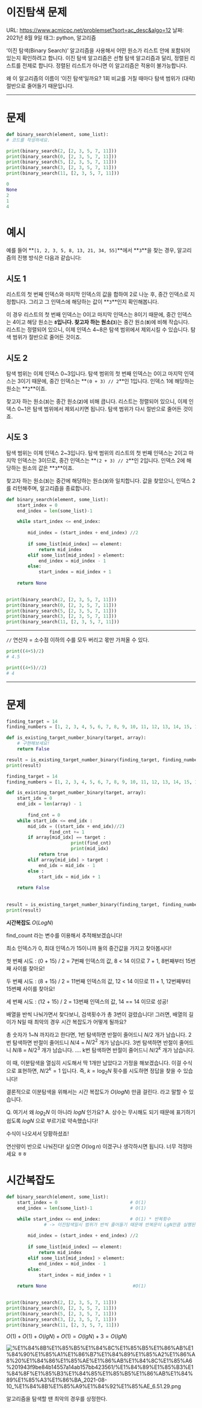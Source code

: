 # 이진탐색 문제

URL: https://www.acmicpc.net/problemset?sort=ac_desc&algo=12
날짜: 2021년 8월 9일
태그: python, 알고리즘

‘이진 탐색(Binary Search)’ 알고리즘을 사용해서 어떤 원소가 리스트 안에 포함되어 있는지 확인하려고 합니다. 
이진 탐색 알고리즘은 선형 탐색 알고리즘과 달리, 정렬된 리스트를 전제로 합니다. 정렬된 리스트가 아니면 이 알고리즘은 적용이 불가능합니다.

왜 이 알고리즘의 이름이 ‘이진 탐색’일까요? 1회 비교를 거칠 때마다 탐색 범위가 (대략) 절반으로 줄어들기 때문입니다.

---

# 문제

```python
def binary_search(element, some_list):
# 코드를 작성하세요.

print(binary_search(2, [2, 3, 5, 7, 11]))
print(binary_search(0, [2, 3, 5, 7, 11]))
print(binary_search(5, [2, 3, 5, 7, 11]))
print(binary_search(3, [2, 3, 5, 7, 11]))
print(binary_search(11, [2, 3, 5, 7, 11]))

```

```python
0
None
2
1
4

```

# **예시**

예를 들어 **`[1, 2, 3, 5, 8, 13, 21, 34, 55]`**에서 **`3`**을 찾는 경우, 알고리즘의 진행 방식은 다음과 같습니다:

## **시도 1**

리스트의 첫 번째 인덱스와 마지막 인덱스의 값을 합하여 2로 나눈 후, 중간 인덱스로 지정합니다. 그리고 그 인덱스에 해당하는 값이 **`3`**인지 확인해봅니다.

이 경우 리스트의 첫 번째 인덱스는 0이고 마지막 인덱스는 8이기 때문에, 중간 인덱스는 4이고 해당 원소는 **`8`**입니다.
찾고자 하는 원소(**`3`**)는 중간 원소(**`8`**)에 비해 작습니다. 리스트는 정렬되어 있으니, 이제 인덱스 4~8은 탐색 범위에서 제외시킬 수 있습니다. 탐색 범위가 절반으로 줄어든 것이죠.

## **시도 2**

탐색 범위는 이제 인덱스 0~3입니다. 탐색 범위의 첫 번째 인덱스는 0이고 마지막 인덱스는 3이기 때문에, 중간 인덱스는 **`(0 + 3) // 2`**인 1입니다. 인덱스 1에 해당하는 원소는 **`2`**이죠.

찾고자 하는 원소(**`3`**)는 중간 원소(**`2`**)에 비해 큽니다. 리스트는 정렬되어 있으니, 이제 인덱스 0~1은 탐색 범위에서 제외시키면 됩니다. 탐색 범위가 다시 절반으로 줄어든 것이죠.

## **시도 3**

탐색 범위는 이제 인덱스 2~3입니다. 탐색 범위의 리스트의 첫 번째 인덱스는 2이고 마지막 인덱스는 3이므로, 중간 인덱스는 **`(2 + 3) // 2`**인 2입니다. 인덱스 2에 해당하는 원소의 값은 **`3`**이죠.

찾고자 하는 원소(**`3`**)는 중간에 해당하는 원소(**`3`**)와 일치합니다. 값을 찾았으니, 인덱스 2를 리턴해주며, 알고리즘을 종료합니다.

```python
def binary_search(element, some_list):
    start_index = 0
    end_index = len(some_list)-1

    while start_index <= end_index:
        
        mid_index = (start_index + end_index) //2
        
        if some_list[mid_index] == element:
            return mid_index
        elif some_list[mid_index] > element:
            end_index = mid_index - 1
        else:
            start_index = mid_index + 1
            
    return None
        

print(binary_search(2, [2, 3, 5, 7, 11]))
print(binary_search(0, [2, 3, 5, 7, 11]))
print(binary_search(5, [2, 3, 5, 7, 11]))
print(binary_search(3, [2, 3, 5, 7, 11]))
print(binary_search(11, [2, 3, 5, 7, 11]))
```

---

`//` 연산자 = 소수점 이하의 수를 모두 버리고 몫만 가져올 수 있다.

```python
print((4+5)/2)
# 4.5

print((4+5)//2)
# 4
```

---

# 문제

```python
finding_target = 14
finding_numbers = [1, 2, 3, 4, 5, 6, 7, 8, 9, 10, 11, 12, 13, 14, 15, 16]

def is_existing_target_number_binary(target, array):
    # 구현해보세요!
    return False

result = is_existing_target_number_binary(finding_target, finding_numbers)
print(result)

```

```python
finding_target = 14
finding_numbers = [1, 2, 3, 4, 5, 6, 7, 8, 9, 10, 11, 12, 13, 14, 15, 16]

def is_existing_target_number_binary(target, array):
    start_idx = 0
    end_idx = len(array) - 1
    
		find_cnt = 0
    while start_idx <= end_idx :
        mid_idx = ((start_idx + end_idx)//2)
				find_cnt += 1
        if array[mid_idx] == target :
						print(find_cnt)
						print(mid_idx)
            return true
        elif array[mid_idx] > target :
            end_idx = mid_idx - 1
        else : 
            start_idx = mid_idx + 1
            
    return False
    
    
result = is_existing_target_number_binary(finding_target, finding_numbers)
print(result)
```

**시간복잡도**
$O(LogN)$

find_count 라는 변수를 이용해서 추적해보겠습니다!

최소 인덱스가 0, 최대 인덱스가 15이니까 둘의 중간값을 가지고 찾아봅시다!

첫 번째 시도 : (0 + 15) / 2 = 7번째 인덱스의 값, 8 < 14 이므로 
7 + 1, 8번째부터 15번째 사이를 찾아요!

두 번째 시도 : (8 + 15) / 2 = 11번째 인덱스의 값, 12 < 14 이므로
11 + 1, 12번째부터 15번째 사이를 찾아요!

세 번째 시도 : (12 + 15) / 2 = 13번째 인덱스의 값, 14 == 14 이므로 성공!

배열을 반씩 나눠가면서 찾다보니, 검색횟수가 총 3번이 걸렸습니다! 
그러면, 배열의 길이가 N일 때 최악의 경우 시간 복잡도가 어떻게 될까요?

총 숫자가 1~N 까지라고 한다면,
1번 탐색하면 반절이 줄어드니 $N/2$ 개가 남습니다.
2번 탐색하면 반절이 줄어드니 $N/4$ = $N/2^2$ 개가 남습니다.
3번 탐색하면 반절이 줄어드니 $N/8$ = $N/2^3$ 개가 남습니다.
....
k번 탐색하면 반절이 줄어드니 $N/2^k$ 개가 남습니다.

이 때, 이분탐색을 열심히 시도해서 딱 1개만 남았다고 가정을 해보겠습니다.
이걸 수식으로 표현하면, $N/2^k = 1$ 입니다.
즉, $k = \log_2{N}$  횟수를 시도하면 정답을 찾을 수 있습니다!

결론적으로 이분탐색을 위해서는 시간 복잡도가 $O(logN)$  만큼 걸린다. 
라고 말할 수 있습니다.

Q. 여기서 왜 $log_2N$  이 아니라 $logN$ 인가요?
A. 상수는 무시해도 되기 때문에 표기하기 쉽도록 $logN$ 으로 부르기로 약속했습니다!

수식이 나오셔서 당황하셨죠!

연산량이 반으로 나눠진다! 싶으면 
$O(\log{n})$ 이겠구나 생각하시면 됩니다. 너무 걱정마세요 ㅎㅎ

# 시간복잡도

```python
def binary_search(element, some_list):
    start_index = 0                           # O(1)
    end_index = len(some_list)-1              # O(1)

    while start_index <= end_index:           # O(1) * 반복횟수 
              # -> 이진탐색일시 범위가 반씩 줄어들기 때문에 반복문이 LgN만큼 실행된다.
        
        mid_index = (start_index + end_index) //2
        
        if some_list[mid_index] == element:
            return mid_index
        elif some_list[mid_index] > element:
            end_index = mid_index - 1
        else:
            start_index = mid_index + 1
            
    return None                                #O(1)
        

print(binary_search(2, [2, 3, 5, 7, 11]))
print(binary_search(0, [2, 3, 5, 7, 11]))
print(binary_search(5, [2, 3, 5, 7, 11]))
print(binary_search(3, [2, 3, 5, 7, 11]))
print(binary_search(11, [2, 3, 5, 7, 11]))
```

 $O(1)+O(1)+O(lgN)+O(1) = O(lgN)+3 = O(lgN)$

![%E1%84%8B%E1%85%B5%E1%84%8C%E1%85%B5%E1%86%AB%E1%84%90%E1%85%A1%E1%86%B7%E1%84%89%E1%85%A2%E1%86%A8%20%E1%84%86%E1%85%AE%E1%86%AB%E1%84%8C%E1%85%A6%201943f9be84b14557a14ab157bb423561/%E1%84%89%E1%85%B3%E1%84%8F%E1%85%B3%E1%84%85%E1%85%B5%E1%86%AB%E1%84%89%E1%85%A3%E1%86%BA_2021-08-10_%E1%84%8B%E1%85%A9%E1%84%92%E1%85%AE_6.51.29.png](https://persistent-fruit-85b.notion.site/image/https%3A%2F%2Fs3-us-west-2.amazonaws.com%2Fsecure.notion-static.com%2F1cfc2f0b-2228-46cb-ad02-ded53dd5f9dc%2F%E1%84%89%E1%85%B3%E1%84%8F%E1%85%B3%E1%84%85%E1%85%B5%E1%86%AB%E1%84%89%E1%85%A3%E1%86%BA_2021-08-10_%E1%84%8B%E1%85%A9%E1%84%92%E1%85%AE_6.51.29.png?table=block&id=1943f9be-84b1-4557-a14a-b157bb423561&spaceId=a07b9679-e55c-4b34-ad51-a4e7fac6c83a&width=960&userId=&cache=v2)

알고리즘을 탐색할 땐 최악의 경우를 상정한다.